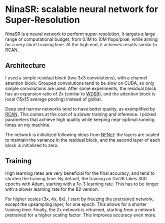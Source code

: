 # NinaSR: scalable neural network for Super-Resolution

NinaSR is a neural network to perform super-resolution. It targets a large range of computational budget, from 0.1M to 10M flops/pixel, while aiming for a very short training time.
At the high end, it achieves results similar to RCAN.


## Architecture

I used a simple residual block (two 3x3 convolutions), with a channel attention block. Grouped convolutions tend to be slow on CUDA, so only simple convolutions are used.
After some experiments, the residual block has an expansion ratio of 2x (similar to [WDSR](https://arxiv.org/abs/1808.08718)), and the attention block is local (15x15 average pooling) instead of global.

Deep and narrow networks tend to have better quality, as exemplified by [RCAN](https://arxiv.org/abs/1807.02758). This comes at the cost of a slower training and inference.
I picked parameters that achieve high quality while keeping near-optimal running times on my machine.

The network is initialized following ideas from [NFNet](https://arxiv.org/abs/2102.06171): the layers are scaled to maintain the variance in the residual block, and the second layer of each block is initialized to zero.


## Training

High learning rates are very beneficial for the final accuracy, and tend to shorten the training time.
By default, the training on Div2K takes 300 epochs with Adam, starting with a 1e-3 learning rate. This has to be longer with a slower learning rate for the B2 version.

For higher scales (3x, 4x, 8x), I start by freezing the pretrained network, except the upsampling layer, for one epoch. This allows for a shorter training time.
Finally, the 2x network is retrained, starting from a network pretrained for a higher scaling factor. This improves accuracy even more.



